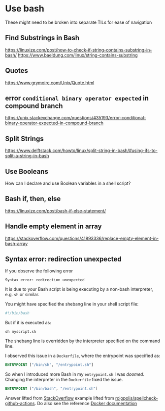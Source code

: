 # Use bash

These might need to be broken into separate TILs for ease of navigation

## Find Substrings in Bash

https://linuxize.com/post/how-to-check-if-string-contains-substring-in-bash/
https://www.baeldung.com/linux/string-contains-substring

## Quotes

https://www.grymoire.com/Unix/Quote.html

## error `conditional binary operator expected` in compound branch

https://unix.stackexchange.com/questions/435193/error-conditional-binary-operator-expected-in-compound-branch

## Split Strings

https://www.delftstack.com/howto/linux/split-string-in-bash/#using-ifs-to-split-a-string-in-bash

## Use Booleans

How can I declare and use Boolean variables in a shell script?

## Bash if, then, else

https://linuxize.com/post/bash-if-else-statement/

## Handle empty element in array

https://stackoverflow.com/questions/41893336/replace-empty-element-in-bash-array

## Syntax error: redirection unexpected

If you observe the following error

```text
Syntax error: redirection unexpected
```

It is due to your Bash script is being executing by a non-bash interpreter, e.g. `sh` or similar.

You might have specified the shebang line in your shell script file:

```bash
#!/bin/bash
```

But if it is executed as:

```shell
sh myscript.sh
```

The shebang line is overridden by the interpreter specified on the command line.

I observed this issue in a `Dockerfile`, where the entrypoint was specified as:

```Dockerfile
ENTRYPOINT ["/bin/sh", "/entrypoint.sh"]
```

So when I introduced more Bash in my `entrypoint.sh` I was _doomed_. Changing the interpreter in the `Dockerfile` fixed the issue.

```Dockerfile
ENTRYPOINT ["/bin/bash", "/entrypoint.sh"]
```

Answer lifted from [StackOverflow][UNEXPECTEDREDIRECTION] example lifted from [rojopolis/spellcheck-github-actions](https://github.com/rojopolis/spellcheck-github-actions/pull/90/commits/8ca7b25b91365f1bc1eb572cdd6b11e429d6edd4). Do also see the reference [Docker documentation][DOCKER]

[UNEXPECTEDREDIRECTION]: https://stackoverflow.com/questions/2462317/bash-syntax-error-redirection-unexpected
[DOCKER]: https://docs.docker.com/engine/reference/builder/#entrypoint
